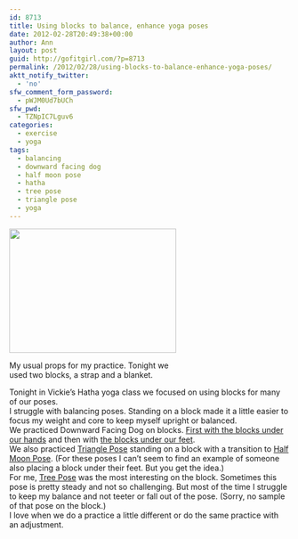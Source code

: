 ```yaml
---
id: 8713
title: Using blocks to balance, enhance yoga poses
date: 2012-02-28T20:49:38+00:00
author: Ann
layout: post
guid: http://gofitgirl.com/?p=8713
permalink: /2012/02/28/using-blocks-to-balance-enhance-yoga-poses/
aktt_notify_twitter:
  - 'no'
sfw_comment_form_password:
  - pWJM0Ud7bUCh
sfw_pwd:
  - TZNpIC7Lguv6
categories:
  - exercise
  - yoga
tags:
  - balancing
  - downward facing dog
  - half moon pose
  - hatha
  - tree pose
  - triangle pose
  - yoga
---
```

<div id="attachment_8720" style="width: 310px" class="wp-caption alignleft">
  <a href="http://gofitgirl.com/blog/wp-content/uploads/2012/02/yoga-block-props.jpg"><img class="size-medium wp-image-8720" title="yoga block props" src="http://gofitgirl.com/blog/wp-content/uploads/2012/02/yoga-block-props-300x223.jpg" alt="" width="300" height="223" /></a>
  
  <p class="wp-caption-text">
    My usual props for my practice. Tonight we used two blocks, a strap and a blanket.
  </p>
</div>

  
Tonight in Vickie&#8217;s Hatha yoga class we focused on using blocks for many of our poses.  
I struggle with balancing poses. Standing on a block made it a little easier to focus my weight and core to keep myself upright or balanced.  
We practiced Downward Facing Dog on blocks. [First with the blocks under our hands](http://yogaforrunners.files.wordpress.com/2010/01/downward-facing-dog.jpg) and then with [the blocks under our feet](http://www.prajnayoga.net/wp-content/uploads/2011/12/Spackman-022.jpg).  
We also practiced [Triangle Pose](http://1.bp.blogspot.com/-YUUcsK3zr9Q/TWWLL34H9FI/AAAAAAAAAPU/3u656-KEhrY/s320/Triangle_Block.jpg) standing on a block with a transition to [Half Moon Pose](http://appleturnover.tv/homemade/images/halfmoon-l.jpg). (For these poses I can&#8217;t seem to find an example of someone also placing a block under their feet. But you get the idea.)  
For me, [Tree Pose](http://www.yogajournal.com/media/originals/HP_MAR06_Vrksasana_248.jpg) was the most interesting on the block. Sometimes this pose is pretty steady and not so challenging. But most of the time I struggle to keep my balance and not teeter or fall out of the pose. (Sorry, no sample of that pose on the block.)  
I love when we do a practice a little different or do the same practice with an adjustment.